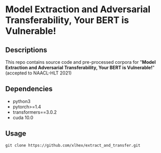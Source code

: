 # Model Extraction and Adversarial Transferability, Your BERT is Vulnerable!

## Descriptions
This repo contains source code and pre-processed corpora for "**Model Extraction and Adversarial Transferability, Your BERT is Vulnerable!**" (accepted to NAACL-HLT 2021)


## Dependencies
* python3
* pytorch>=1.4
* transformers==3.0.2
* cuda 10.0

## Usage
```shell
git clone https://github.com/xlhex/extract_and_transfer.git
```
